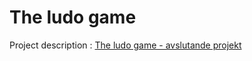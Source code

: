 # The ludo game

Project description : [The ludo game - avslutande projekt](https://pgbsnh19.github.io/dataatkomst/project4.html)